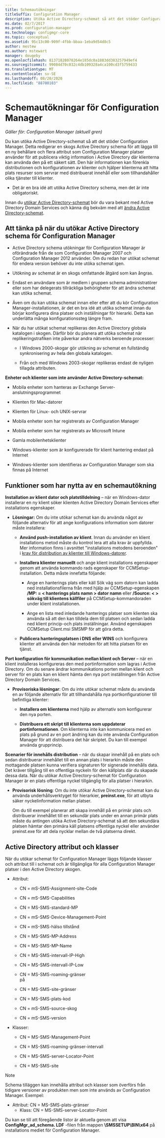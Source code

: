 ```yaml
---
title: Schemautökningar
titleSuffix: Configuration Manager
description: Utöka Active Directory-schemat så att det stöder Configuration Manager.
ms.date: 02/7/2017
ms.prod: configuration-manager
ms.technology: configmgr-core
ms.topic: conceptual
ms.assetid: 95c13c00-909f-4fbb-bbaa-1eba9d54d8c5
author: mestew
ms.author: mstewart
manager: dougeby
ms.openlocfilehash: 81371828078264e185dc0a1883dd383257949ef4
ms.sourcegitcommit: 99084d70c032c4db109328a4ca100cd3f5759433
ms.translationtype: MT
ms.contentlocale: sv-SE
ms.lasthandoff: 08/20/2020
ms.locfileid: "88700103"
---
```

# <a name="schema-extensions-for-configuration-manager"></a>Schemautökningar för Configuration Manager

*Gäller för: Configuration Manager (aktuell gren)*

Du kan utöka Active Directory-schemat så att det stöder Configuration Manager. Detta redigerar en skogs Active Directory schema för att lägga till en ny behållare och flera attribut som Configuration Manager platser använder för att publicera viktig information i Active Directory där klienterna kan använda den på ett säkert sätt. Den här informationen kan förenkla distributionen och konfigurationen av klienter och hjälper klienterna att hitta plats resurser som servrar med distribuerat innehåll eller som tillhandahåller olika tjänster till klienter.  

-   Det är en bra idé att utöka Active Directory schema, men det är inte obligatoriskt.  

Innan du [utökar Active Directory-schemat](/sccm/core/plan-design/network/extend-the-active-directory-schema) bör du vara bekant med Active Directory Domain Services och känna dig bekväm med att [ändra Active Directory-schemat](/previous-versions/windows/it-pro/windows-server-2003/cc759402(v=ws.10)).  

## <a name="considerations-for-extending-the-active-directory-schema-for-configuration-manager"></a>Att tänka på när du utökar Active Directory schema för Configuration Manager  

-   Active Directory schema utökningar för Configuration Manager är oförändrade från de som Configuration Manager 2007 och Configuration Manager 2012 använder. Om du redan har utökat schemat för endera version behöver du inte utöka schemat igen.  

-   Utökning av schemat är en skogs omfattande åtgärd som kan ångras.  

-   Endast en användare som är medlem i gruppen schema administratörer eller som har delegerats tillräckliga behörigheter för att ändra schemat kan utöka schemat.  

-   Även om du kan utöka schemat innan eller efter att du kör Configuration Manager-installationen, är det en bra idé att utöka schemat innan du börjar konfigurera dina platser och inställningar för hierarki. Detta kan underlätta många konfigurationssteg längre fram.  

-   När du har utökat schemat replikeras den Active Directory globala katalogen i skogen. Därför bör du planera att utöka schemat när replikeringstrafiken inte påverkar andra nätverks beroende processer:  

    -   I Windows 2000-skogar gör utökning av schemat en fullständig synkronisering av hela den globala katalogen.  

    -   Från och med Windows 2003-skogar replikeras endast de nyligen tillagda attributen.  

**Enheter och klienter som inte använder Active Directory-schemat:**  

-   Mobila enheter som hanteras av Exchange Server-anslutningsprogrammet  

-   Klienten för Mac-datorer  

-   Klienten för Linux- och UNIX-servrar  

-   Mobila enheter som har registrerats av Configuration Manager  

-   Mobila enheter som har registrerats av Microsoft Intune  

-   Gamla mobilenhetsklienter  

-   Windows-klienter som är konfigurerade för klient hantering endast på Internet  

-   Windows-klienter som identifieras av Configuration Manager som ska finnas på Internet  

## <a name="capabilities-that-benefit-from-extending-the-schema"></a>Funktioner som har nytta av en schemautökning  
**Installation av klient dator och platstilldelning** – när en Windows-dator installerar en ny klient söker klienten Active Directory Domain Services efter installations egenskaper.  

-   **Lösningar:** Om du inte utökar schemat kan du använda något av följande alternativ för att ange konfigurations information som datorer måste installera:  

    -   **Använd push-installation av klient**. Innan du använder en klient installations metod måste du kontrol lera att alla krav är uppfyllda. Mer information finns i avsnittet "installations metodens beroenden" i [krav för distribution av klienter till Windows-datorer](../../clients/deploy/prerequisites-for-deploying-clients-to-windows-computers.md).  

    -   **Installera klienter manuellt** och ange klient installations egenskaper genom att använda kommando rads egenskaper för CCMSetup-installation. Detta måste innefatta följande:  

        -   Ange en hanterings plats eller käll Sök väg som datorn kan ladda ned installationsfilerna från med hjälp av CCMSetup-egenskapen **/MP: = &lt; hanterings plats namn \> dator namn** eller **/Source: &lt; \> sökväg till klientens källfiler** på CCMSetup-kommandoraden under klient installationen.  

        -   Ange en lista med inledande hanterings platser som klienten ska använda så att den kan tilldela dem till platsen och sedan ladda ned klient princip-och plats inställningar. Använd egenskapen CCMSetup Client.msi SMSMP för att göra detta.  

    -   **Publicera hanteringsplatsen i DNS eller WINS** och konfigurera klienter att använda den här metoden för att hitta platsen för en tjänst.  

**Port konfiguration för kommunikation mellan klient och Server** – när en klient installeras konfigureras den med portinformation som lagras i Active Directory. Om du senare ändrar kommunikations porten mellan klient och server för en plats kan en klient hämta den nya port inställningen från Active Directory Domain Services.  

-   **Provisoriska lösningar**: Om du inte utökar schemat måste du använda en av följande alternativ för att tillhandahålla nya portkonfigurationer till befintliga klienter:  

    -   **Installera om klienterna** med hjälp av alternativ som konfigurerar den nya porten.  

    -   **Distribuera ett skript till klienterna som uppdaterar portinformationen**. Om klienterna inte kan kommunicera med en plats på grund av en port ändring kan du inte använda Configuration Manager för att distribuera det här skriptet. Du kan till exempel använda grupprincip.  

**Scenarier för innehålls distribution** – när du skapar innehåll på en plats och sedan distribuerar innehållet till en annan plats i hierarkin måste den mottagande platsen kunna verifiera signaturen för signerade innehålls data. Det kräver tillgång till en offentliga nyckeln för den källplats där du skapade dessa data. När du utökar Active Directory-schemat för Configuration Manager är en plats offentliga nyckel tillgänglig för alla platser i hierarkin.  

-   **Provisorisk lösning**: Om du inte utökar Active Directory-schemat kan du använda underhållsverktyget för hierarkier, **preinst.exe**, för att utbyta säker nyckelinformation mellan platser.  

     Om du till exempel planerar att skapa innehåll på en primär plats och distribuerar innehållet till en sekundär plats under en annan primär plats måste du antingen utöka Active Directory-schemat så att den sekundära platsen hämtar den primära käll platsens offentliga nyckel eller använder preinst.exe för att dela nycklar mellan de två platserna direkt.  

## <a name="active-directory-attributes-and-classes"></a>Active Directory attribut och klasser  
När du utökar schemat för Configuration Manager läggs följande klasser och attribut till i schemat och är tillgängliga för alla Configuration Manager platser i den Active Directory skogen.  

-   Attribut:  

    -   CN = mS-SMS-Assignment-site-Code  

    -   CN = mS-SMS-Capabilities  

    -   CN = MS-SMS-standard-MP  

    -   CN = mS-SMS-Device-Management-Point  

    -   CN = mS-SMS-hälso tillstånd  

    -   CN = MS-SMS-MP-Address  

    -   CN = MS-SMS-MP-Name  

    -   CN = MS-SMS-intervall-IP-High  

    -   CN = MS-SMS-intervall-IP-Low  

    -   CN = MS-SMS-roaming-gränser  
        på  

    -   CN = MS-SMS-site-gränser  

    -   CN = MS-SMS-plats-kod  

    -   CN = mS-SMS-source-skog  

    -   CN = mS-SMS-version  

-   Klasser:  

    -   CN = MS-SMS-Management-Point  

    -   CN = MS-SMS-roaming-gränser-intervall  

    -   CN = MS-SMS-server-Locator-Point  

    -   CN = MS-SMS-site  

> [!NOTE]
> 
>  Schema tilläggen kan innehålla attribut och klasser som överförs från tidigare versioner av produkten men som inte används av Configuration Manager. Exempel:  
> 
> 
> - Attribut: CN = MS-SMS-plats-gränser  
>   -   Klass: CN = MS-SMS-server-Locator-Point  

Du kan se till att föregående listor är aktuella genom att visa **ConfigMgr_ad_schema. LDF** -filen från mappen **\SMSSETUP\BIN\x64** på installations mediet för Configuration Manager.